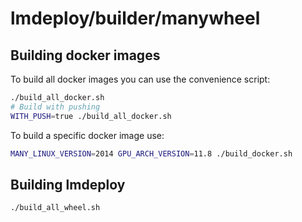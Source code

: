 # lmdeploy/builder/manywheel

## Building docker images

To build all docker images you can use the convenience script:

```bash
./build_all_docker.sh
# Build with pushing
WITH_PUSH=true ./build_all_docker.sh
```

To build a specific docker image use:

```bash
MANY_LINUX_VERSION=2014 GPU_ARCH_VERSION=11.8 ./build_docker.sh
```

## Building lmdeploy

```bash
./build_all_wheel.sh
```
